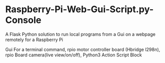 # Raspberry-Pi-Web-Gui-Script.py-Console
A Flask Python solution to run local programs from a Gui on a webpage remotely for a Raspberry Pi

Gui For a terminal command, rpio motor controller board (Hbridge l298n), rpio Board camera(live view/on/off), Python3 Action Script Block
